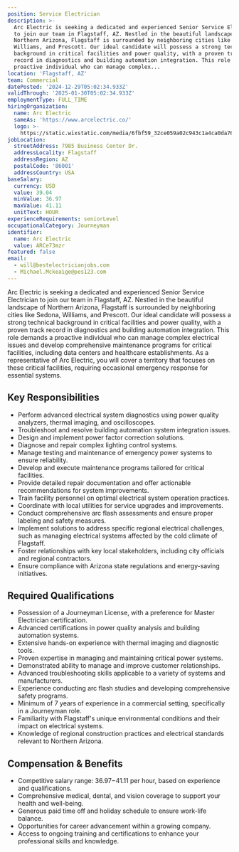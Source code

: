 ```yaml
---
position: Service Electrician
description: >-
  Arc Electric is seeking a dedicated and experienced Senior Service Electrician
  to join our team in Flagstaff, AZ. Nestled in the beautiful landscape of
  Northern Arizona, Flagstaff is surrounded by neighboring cities like Sedona,
  Williams, and Prescott. Our ideal candidate will possess a strong technical
  background in critical facilities and power quality, with a proven track
  record in diagnostics and building automation integration. This role demands a
  proactive individual who can manage complex...
location: 'Flagstaff, AZ'
team: Commercial
datePosted: '2024-12-29T05:02:34.933Z'
validThrough: '2025-01-30T05:02:34.933Z'
employmentType: FULL_TIME
hiringOrganization:
  name: Arc Electric
  sameAs: 'https://www.arcelectric.co/'
  logo: >-
    https://static.wixstatic.com/media/6fbf59_32ce059a02c943c1a4ca0da76effedcc~mv2.png/v1/fill/w_116,h_80,al_c,q_85,usm_0.66_1.00_0.01,enc_avif,quality_auto/Arc%20Electric%20Logo.png
jobLocation:
  streetAddress: 7985 Business Center Dr.
  addressLocality: Flagstaff
  addressRegion: AZ
  postalCode: '86001'
  addressCountry: USA
baseSalary:
  currency: USD
  value: 39.04
  minValue: 36.97
  maxValue: 41.11
  unitText: HOUR
experienceRequirements: seniorLevel
occupationalCategory: Journeyman
identifier:
  name: Arc Electric
  value: ARCe73mzr
featured: false
email:
  - will@bestelectricianjobs.com
  - Michael.Mckeaige@pes123.com
---
```




Arc Electric is seeking a dedicated and experienced Senior Service Electrician to join our team in Flagstaff, AZ. Nestled in the beautiful landscape of Northern Arizona, Flagstaff is surrounded by neighboring cities like Sedona, Williams, and Prescott. Our ideal candidate will possess a strong technical background in critical facilities and power quality, with a proven track record in diagnostics and building automation integration. This role demands a proactive individual who can manage complex electrical issues and develop comprehensive maintenance programs for critical facilities, including data centers and healthcare establishments. As a representative of Arc Electric, you will cover a territory that focuses on these critical facilities, requiring occasional emergency response for essential systems.

## Key Responsibilities
- Perform advanced electrical system diagnostics using power quality analyzers, thermal imaging, and oscilloscopes.
- Troubleshoot and resolve building automation system integration issues.
- Design and implement power factor correction solutions.
- Diagnose and repair complex lighting control systems.
- Manage testing and maintenance of emergency power systems to ensure reliability.
- Develop and execute maintenance programs tailored for critical facilities.
- Provide detailed repair documentation and offer actionable recommendations for system improvements.
- Train facility personnel on optimal electrical system operation practices.
- Coordinate with local utilities for service upgrades and improvements.
- Conduct comprehensive arc flash assessments and ensure proper labeling and safety measures.
- Implement solutions to address specific regional electrical challenges, such as managing electrical systems affected by the cold climate of Flagstaff.
- Foster relationships with key local stakeholders, including city officials and regional contractors.
- Ensure compliance with Arizona state regulations and energy-saving initiatives.

## Required Qualifications
- Possession of a Journeyman License, with a preference for Master Electrician certification.
- Advanced certifications in power quality analysis and building automation systems.
- Extensive hands-on experience with thermal imaging and diagnostic tools.
- Proven expertise in managing and maintaining critical power systems.
- Demonstrated ability to manage and improve customer relationships.
- Advanced troubleshooting skills applicable to a variety of systems and manufacturers.
- Experience conducting arc flash studies and developing comprehensive safety programs.
- Minimum of 7 years of experience in a commercial setting, specifically in a Journeyman role.
- Familiarity with Flagstaff's unique environmental conditions and their impact on electrical systems.
- Knowledge of regional construction practices and electrical standards relevant to Northern Arizona.

## Compensation & Benefits
- Competitive salary range: $36.97-$41.11 per hour, based on experience and qualifications.
- Comprehensive medical, dental, and vision coverage to support your health and well-being.
- Generous paid time off and holiday schedule to ensure work-life balance.
- Opportunities for career advancement within a growing company.
- Access to ongoing training and certifications to enhance your professional skills and knowledge.
